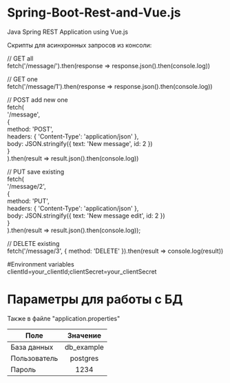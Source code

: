 # Spring-Boot-Rest-and-Vue.js
Java Spring REST Application using Vue.js

Скрипты для асинхронных запросов из консоли:

// GET all  
fetch('/message/').then(response => response.json().then(console.log))
  
// GET one  
fetch('/message/1').then(response => response.json().then(console.log))
  
// POST add new one  
fetch(  
  '/message',   
  {   
    method: 'POST',   
    headers: { 'Content-Type': 'application/json' },  
    body: JSON.stringify({ text: 'New message', id: 2 })  
  }  
).then(result => result.json().then(console.log))  
  
// PUT save existing  
fetch(  
  '/message/2',   
  {   
    method: 'PUT',   
    headers: { 'Content-Type': 'application/json' },   
    body: JSON.stringify({ text: 'New message edit', id: 2 })  
  }  
).then(result => result.json().then(console.log));  
  
// DELETE existing  
fetch('/message/3', { method: 'DELETE' }).then(result => console.log(result))  
  
#Environment variables  
clientId=your_clientId;clientSecret=your_clientSecret  
  
# Параметры для работы с БД  
Также в файле "application.properties"

| Поле                       |                Значение           |
| -------------------------- | :-------------------------------: |
| База данных                |             db_example            |
| Пользователь               |              postgres             |
| Пароль                     |                1234               |
